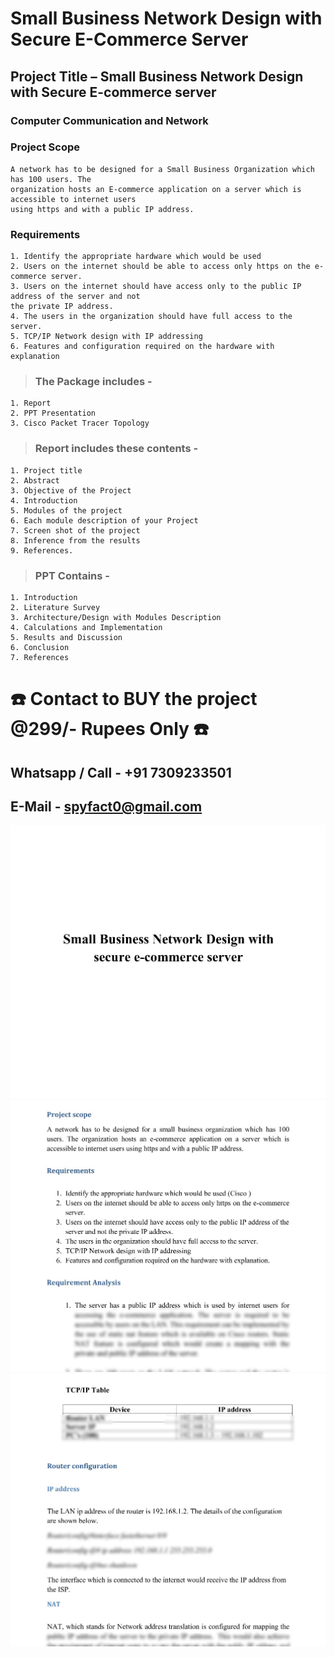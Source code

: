 # Small Business Network Design with Secure E-Commerce Server
## Project Title – Small Business Network Design with Secure E-commerce server
### Computer Communication and Network


### Project Scope
```
A network has to be designed for a Small Business Organization which has 100 users. The
organization hosts an E-commerce application on a server which is accessible to internet users
using https and with a public IP address.
```


### Requirements
```
1. Identify the appropriate hardware which would be used
2. Users on the internet should be able to access only https on the e-commerce server.
3. Users on the internet should have access only to the public IP address of the server and not
the private IP address.
4. The users in the organization should have full access to the server.
5. TCP/IP Network design with IP addressing
6. Features and configuration required on the hardware with explanation
```


>### The Package includes -
```
1. Report
2. PPT Presentation
3. Cisco Packet Tracer Topology
```


>### Report includes these contents -
```
1. Project title
2. Abstract
3. Objective of the Project
4. Introduction
5. Modules of the project
6. Each module description of your Project
7. Screen shot of the project
8. Inference from the results
9. References.
```


>### PPT Contains -
```
1. Introduction
2. Literature Survey
3. Architecture/Design with Modules Description
4. Calculations and Implementation
5. Results and Discussion
6. Conclusion
7. References
```

# ☎️ Contact to BUY the project @299/- Rupees Only ☎️
##  Whatsapp / Call - +91 7309233501 
##  E-Mail          - spyfact0@gmail.com 

![Small Business Network Design with Secure E-commerce server 1](https://github.com/hiPrincesingh/Small-Business-E-Commerce-Cisco/blob/main/1.jpg)
![Small Business Network Design with Secure E-commerce server 2](https://github.com/hiPrincesingh/Small-Business-E-Commerce-Cisco/blob/main/2.jpg)
![Small Business Network Design with Secure E-commerce server 3](https://github.com/hiPrincesingh/Small-Business-E-Commerce-Cisco/blob/main/3.jpg)
